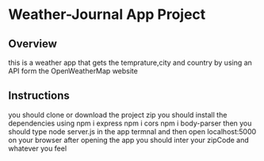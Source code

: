 # Weather-Journal App Project

## Overview
this is a weather app that gets the temprature,city and country by using 
an API form the OpenWeatherMap website 

## Instructions
you should clone or download the project zip 
you should install the dependencies using 
npm i express
npm i cors 
npm i body-parser
then you should type node server.js in the app termnal 
and then open localhost:5000 on your browser 
after opening the app you should inter your zipCode 
and whatever you feel 

